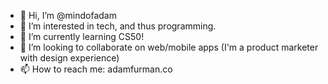 - 👋 Hi, I’m @mindofadam
- 👀 I’m interested in tech, and thus programming.
- 🌱 I’m currently learning CS50!
- 💞️ I’m looking to collaborate on web/mobile apps (I'm a product marketer with design experience)
- 📫 How to reach me: adamfurman.co

<!---
mindofadam/mindofadam is a ✨ special ✨ repository because its `README.md` (this file) appears on your GitHub profile.
You can click the Preview link to take a look at your changes.
--->
